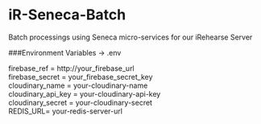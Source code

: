 # iR-Seneca-Batch
Batch processings using Seneca micro-services for our iRehearse Server

###Environment Variables -> .env

firebase_ref = http://your_firebase_url<br />
firebase_secret = your_firebase_secret_key <br />
cloudinary_name = your-cloudinary-name <br />
cloudinary_api_key = your-cloudinary-api-key  <br />
cloudinary_secret =  your-cloudinary-secret <br />
REDIS_URL= your-redis-server-url <br />
